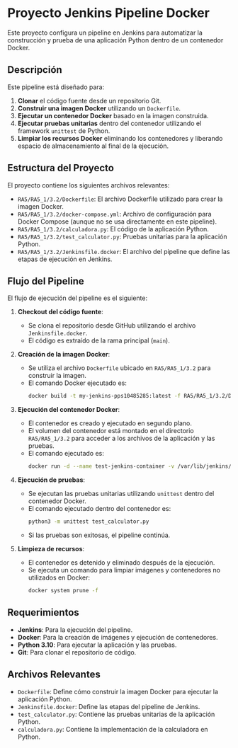 # Proyecto Jenkins Pipeline Docker

Este proyecto configura un pipeline en Jenkins para automatizar la construcción y prueba de una aplicación Python dentro de un contenedor Docker.

## Descripción

Este pipeline está diseñado para:
1. **Clonar** el código fuente desde un repositorio Git.
2. **Construir una imagen Docker** utilizando un `Dockerfile`.
3. **Ejecutar un contenedor Docker** basado en la imagen construida.
4. **Ejecutar pruebas unitarias** dentro del contenedor utilizando el framework `unittest` de Python.
5. **Limpiar los recursos Docker** eliminando los contenedores y liberando espacio de almacenamiento al final de la ejecución.

## Estructura del Proyecto

El proyecto contiene los siguientes archivos relevantes:

- `RA5/RA5_1/3.2/Dockerfile`: El archivo Dockerfile utilizado para crear la imagen Docker.
- `RA5/RA5_1/3.2/docker-compose.yml`: Archivo de configuración para Docker Compose (aunque no se usa directamente en este pipeline).
- `RA5/RA5_1/3.2/calculadora.py`: El código de la aplicación Python.
- `RA5/RA5_1/3.2/test_calculator.py`: Pruebas unitarias para la aplicación Python.
- `RA5/RA5_1/3.2/Jenkinsfile.docker`: El archivo del pipeline que define las etapas de ejecución en Jenkins.

## Flujo del Pipeline

El flujo de ejecución del pipeline es el siguiente:

1. **Checkout del código fuente**:
   - Se clona el repositorio desde GitHub utilizando el archivo `Jenkinsfile.docker`.
   - El código es extraído de la rama principal (`main`).

2. **Creación de la imagen Docker**:
   - Se utiliza el archivo `Dockerfile` ubicado en `RA5/RA5_1/3.2` para construir la imagen.
   - El comando Docker ejecutado es:
     ```bash
     docker build -t my-jenkins-pps10485285:latest -f RA5/RA5_1/3.2/Dockerfile .
     ```

3. **Ejecución del contenedor Docker**:
   - El contenedor es creado y ejecutado en segundo plano.
   - El volumen del contenedor está montado en el directorio `RA5/RA5_1/3.2` para acceder a los archivos de la aplicación y las pruebas.
   - El comando ejecutado es:
     ```bash
     docker run -d --name test-jenkins-container -v /var/lib/jenkins/workspace/Calculadora/RA5/RA5_1/3.2:/app my-jenkins-pps10485285:latest sleep infinity
     ```

4. **Ejecución de pruebas**:
   - Se ejecutan las pruebas unitarias utilizando `unittest` dentro del contenedor Docker.
   - El comando ejecutado dentro del contenedor es:
     ```bash
     python3 -m unittest test_calculator.py
     ```
   - Si las pruebas son exitosas, el pipeline continúa.

5. **Limpieza de recursos**:
   - El contenedor es detenido y eliminado después de la ejecución.
   - Se ejecuta un comando para limpiar imágenes y contenedores no utilizados en Docker:
     ```bash
     docker system prune -f
     ```

## Requerimientos

- **Jenkins**: Para la ejecución del pipeline.
- **Docker**: Para la creación de imágenes y ejecución de contenedores.
- **Python 3.10**: Para ejecutar la aplicación y las pruebas.
- **Git**: Para clonar el repositorio de código.

## Archivos Relevantes

- `Dockerfile`: Define cómo construir la imagen Docker para ejecutar la aplicación Python.
- `Jenkinsfile.docker`: Define las etapas del pipeline de Jenkins.
- `test_calculator.py`: Contiene las pruebas unitarias de la aplicación Python.
- `calculadora.py`: Contiene la implementación de la calculadora en Python.
